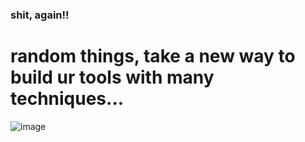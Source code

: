 ### shit, again!!
# random things, take a new way to build ur tools with many techniques...
  
![image](https://github.com/user-attachments/assets/69e61163-a441-4794-995c-accd405b2613)

